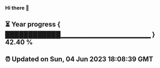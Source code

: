 ### Hi there 👋
⏳ Year progress { ████████████▁▁▁▁▁▁▁▁▁▁▁▁▁▁▁▁▁▁ } 42.40 %
---
⏰ Updated on Sun, 04 Jun 2023 18:08:39 GMT
---

